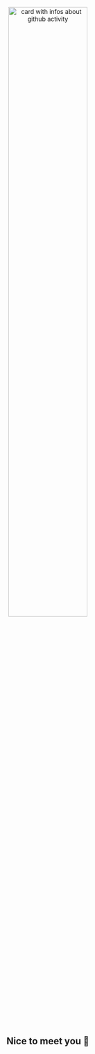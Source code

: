 <div align="center" >
  <p width="100%">
    <img width="60%" alt="card with infos about github activity" src="https://github.com/alxgrk/github-stats-remotion/blob/main/out/readme.gif?raw=true" />
  </p>

  <h2 text-align="center">Nice to meet you 👋</h2>
</div>



<!--
**alxgrk/alxgrk** is a ✨ _special_ ✨ repository because its `README.md` (this file) appears on your GitHub profile.

Here are some ideas to get you started:

- 🔭 I’m currently working on ...
- 🌱 I’m currently learning ...
- 👯 I’m looking to collaborate on ...
- 🤔 I’m looking for help with ...
- 💬 Ask me about ...
- 📫 How to reach me: ...
- 😄 Pronouns: ...
- ⚡ Fun fact: ...
-->
